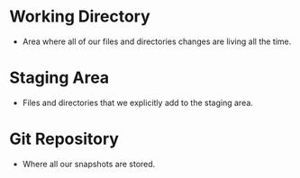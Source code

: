 # Working Directory
- Area where all of our files and directories changes are living all the time.
# Staging Area
- Files and directories that we explicitly add to the staging area.
# Git Repository
- Where all our snapshots are stored.
